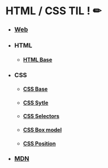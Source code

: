 # HTML / CSS TIL ! ✏

- ### [Web](Web_Base.md)

- ### HTML

  - #### [HTML Base](HTML_Base.md)

- ### CSS

  - #### [CSS Base](CSS_Base.md)
  
  - #### [CSS Sytle](CSS_style.md)
  
  - #### [CSS Selectors](CSS_Selectors.md)
  
  - #### [CSS Box model](CSS_Box_Model.md)
  
  - #### [CSS Position](CSS_Position)
  
- ### [MDN](MDN_학습자료.md)

